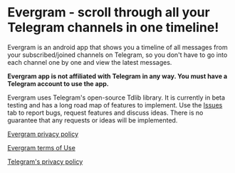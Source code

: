 # Evergram - scroll through all your Telegram channels in one timeline!

Evergram is an android app that shows you a timeline of all messages from your subscribed/joined channels on Telegram, so you don't have to go into each channel one by one and view the latest messages.

**Evergram app is not affiliated with Telegram in any way. You must have a Telegram account to use the app.**

Evergram uses Telegram's open-source Tdlib library. It is currently in beta testing and has a long road map of features to implement. Use the [Issues](https://github.com/reactivstudios/evergramapp/issues) tab to report bugs, request features and discuss ideas. There is no guarantee that any requests or ideas will be implemented.

[Evergram privacy policy](https://github.com/reactivstudios/evergramapp/blob/main/privacypolicy.html)

[Evergram terms of Use](https://github.com/reactivstudios/evergramapp/blob/main/termsofuse.html)

[Telegram's privacy policy](https://telegram.org/privacy)
